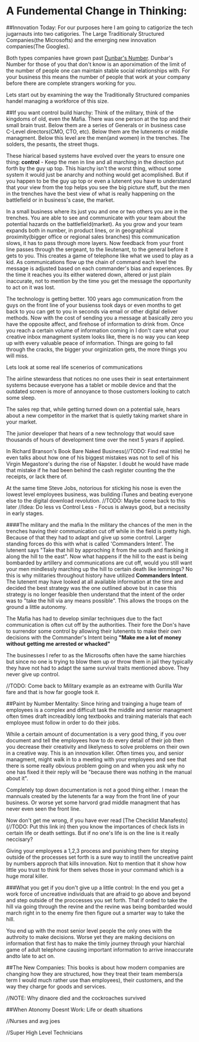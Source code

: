 # A Fundemental Change in Thinking:




##Innovation Today:
For our purposes here I am going to catigorize the tech jugarnauts into two catigories. The Large Traditionaly Structured Companies(the Microsofts) and the emerging new innovation companies(The Googles).

Both types companies have grown past [Dunbar's Number](http://en.wikipedia.org/wiki/Dunbar's_number). Dunbar's Number for those of you that don't know is an aporximation of the limit of the number of people one can maintain stable social relationships with. For your business this means the number of people that work at your company before there are complete strangers working for you.

Lets start out by examining the way the Traditionally Structured companies handel managing a workforce of this size.

##If you want control build hiarchy:
Think of the military, think of the kingdoms of old, even the Mafia. There was one person at the top and their small brain trust. Below them are a series of Generals or in business case C-Level directors(CMO, CTO, etc). Below them are the lutenents or middle managment. Below this level are the men(and women) in the trenches. The solders, the pesants, the street thugs.

These hiarical based systems have evolved over the years to ensure one thing: **control** - Keep the men in line and all marching in the direction put forth by the guy up top.
This hiarchy isn't the worst thing, without some system it would just be anarchy and nothing would get acomplished. But if you happen to be the guy up top or even a lutenent you have to understand that your view from the top helps you see the big picture stuff, but the men in the trenches have the best view of what is really happening on the battlefield or in business's case, the market.

In a small business where its just you and one or two others you are in the trenches. You are able to see and communicate with your team about the potential hazards on the battlefield(market). As you grow and your team expands both in number, in product lines, or in geographical proximity(bigger office or regional sales branches) this communication slows, it has to pass through more layers. Now feedback from your front line passes through the sergeant, to the lieutenant, to the general before it gets to you. This creates a game of telephone like what we used to play as a kid. As communications flow up the chain of command each level the message is adjusted based on each commander's bias and experiences. By the time it reaches you its either watered down, altered or just plain inaccurate, not to mention by the time you get the message the opportunity to act on it was lost.

The technology is getting better. 100 years ago communication from the guys on the front line of your busienss took days or even months to get back to you can get to you in seconds via email or other digital deliver methods. Now with the cost of sending you a message at basically zero you have the opposite affect, and firehose of information to drink from. Once you reach a certain volume of information coming in I don't care what your creative inbox managment system looks like, there is no way you can keep up with every valuable peace of information. Things are going to fall through the cracks, the bigger your orginization gets, the more things you will miss.



Lets look at some real life scenerios of communications

The airline stewardess that notices no one uses their in seat entertainment systems because everyone has a tablet or mobile device and that the outdated screen is more of annoyance to those customers looking to catch some sleep.

The sales rep that, while getting turned down on a potential sale, hears about a new competitor in the market that is quietly taking market share in your market.

The junior developer that hears of a new technology that would save thousands of hours of development time over the next 5 years if applied.

In Richard Branson's Book Bare Naked Business(//TODO: Find real titile) he even talks about how one of his biggest mistakes was not to sell of his Virgin Megastore's during the rise of Napster. I doubt he would have made that mistake if he had been behind the cash register counting the the receipts, or lack there of.

At the same time Steve Jobs, notorious for sticking his nose is even the lowest level employees business, was building iTunes and beating everyone else to the digital download revolution. //TODO: Maybe come back to this later
//Idea: Do less vs Control Less - Focus is always good, but a necissity in early stages.


####The military and the mafia
In the military the chances of the men in the trenches having their communication cut off while in the field is pretty high. Because of that they had to adapt and give up some control. Larger standing forces do this with what is called 'Commanders Intent'. The lutenent says "Take that hill by approching it from the south and flanking it along the hill to the east". Now what happens if the hill to the east is being bombarded by artillery and communications are cut off, would you still want your men mindlessly marching up the hill to certain death like lemmings? No this is why militaries throughout history have utilized **Commanders Intent**. The lutenent may have looked at all available information at the time and decided the best strategy was the one outlined above but  in case this strategy is no longer feasible then understand that the intent of the order was to "take the hill via any means possible". This allows the troops on the ground a little autonomy.

The Mafia has had to develop similar techniques due to the fact communication is often cut off by the authorities.  Their fore the Don's have to surrendor some control by allowing their lutenents to make their own decisions with the Commander's Intent being **"Make me a lot of money without getting me arrested or whacked"**

The businesses I refer to as the Microsofts often have the same hiarchies but since no one is trying to blow them up or throw them in jail they typically they have not had to adapt the same survival traits mentioned above. They never give up control.

//TODO: Come back to Military example as an extreame with Gurilla War fare and that is how far google took it.


##Paint by Number Mentality:
Since hiring and trainging a huge team of employees is a complex and difficult task the middle and senior managment often times draft increadibly long textbooks and training materials that each employee must follow in order to do their jobs.

While a certain amount of documentation is a very good thing, if you over document and tell the employees how to do every detail of their job then you decrease their creativity and likelyness
 to solve problems on their own in a creative way. This is an innovation killer. Often times you, and senior managment, might walk in to a meeting with your employees and see that there is some really obvious problem going on and when you ask why no one has fixed it their reply will be "because there was nothing in the manual about it".

Completely top down documentation is not a good thing either. I mean the mannuals created by the lutenents far a way from the front line of your business. Or worse yet some harvord grad middle managment that has never even seen the front line.

Now don't get me wrong, if you have ever read [The Checklist Manafesto](//TODO: Put this link in) then you know the importances of check lists in certain life or death settings. But if no one's life is on the line is it really neccisary?

Giving your employees a 1,2,3 process and punishing them for steping outside of the processes set forth is a sure way to instill the uncreative paint by numbers approch that kills innovation. Not to mention that it show how little you trust to think for them selves those in your command which is a huge moral killer.

###What you get if you don't give up a little control:
In the end you get a work force of uncreative individuals that are afraid to go above and beyond and step outside of the proccesses you set forth. That if orded to take the hill via going through the revine and the revine was being bombarded would march right in to the enemy fire then figure out a smarter way to take the hill.

You end up with the most senior level people the only ones with the authroity to make decisions. Worse yet they are making decisions on information that first has to make the timly journey through your hiarchial game of adult telephone causing important information to arrive innaccurate andto late to act on.





##The New Companies:
This books is about how modern companies are changing how they are structured, how they treat their team members(a term I would much rather use than employees), their customers, and the way they charge for goods and services.



//NOTE: Why dinaore died and the cockroaches survived

##When Atonomy Doesnt Work:
Life or death situations

//Nurses and avg joes

//Super High Level Technicians



